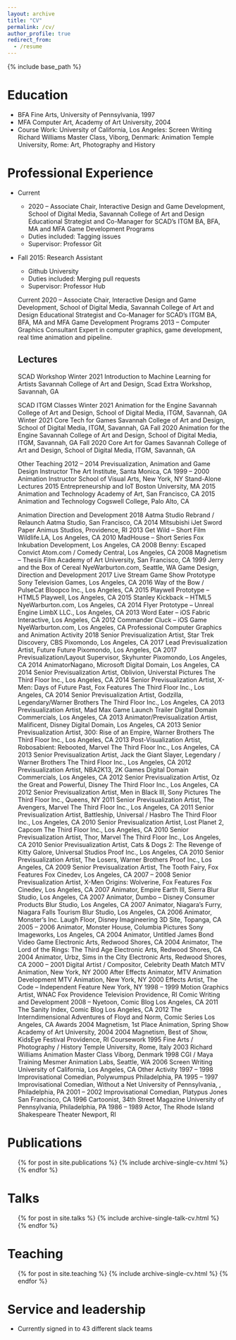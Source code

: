 ```yaml
---
layout: archive
title: "CV"
permalink: /cv/
author_profile: true
redirect_from:
  - /resume
---
```


{% include base_path %}

Education
======
* BFA Fine Arts, University of Pennsylvania, 1997
* MFA Computer Art, Academy of Art University, 2004
* Course Work:
  University of California, Los Angeles: Screen Writing
  Richard Williams Master Class, Viborg, Denmark: Animation
  Temple University, Rome: Art, Photography and History

Professional Experience
======
* Current
  * 2020 –	Associate Chair, Interactive Design and Game Development, School of Digital Media, Savannah College of Art and Design	Educational Strategist and Co-Manager for SCAD’s ITGM BA, BFA, MA and MFA Game Development Programs
  * Duties included: Tagging issues
  * Supervisor: Professor Git

* Fall 2015: Research Assistant
  * Github University
  * Duties included: Merging pull requests
  * Supervisor: Professor Hub



  Current
  2020 –	Associate Chair, Interactive Design and Game Development, School of Digital Media, Savannah College of Art and Design	Educational Strategist and Co-Manager for
  SCAD’s ITGM BA, BFA, MA and MFA Game Development Programs
  2013 –	Computer Graphics Consultant	Expert in computer graphics, game development, real time animation and pipeline.

  Lectures
  ----------
  SCAD Workshop
  Winter 2021	Introduction to Machine Learning for Artists	Savannah College of Art and Design, Scad Extra Workshop, Savannah, GA

  SCAD ITGM Classes
  Winter 2021	Animation for the Engine	Savannah College of Art and Design, School of Digital Media, ITGM, Savannah, GA
  Winter 2021	Core Tech for Games	Savannah College of Art and Design, School of Digital Media, ITGM, Savannah, GA
  Fall 2020	Animation for the Engine	Savannah College of Art and Design, School of Digital Media, ITGM, Savannah, GA
  Fall 2020	Core Art for Games	Savannah College of Art and Design, School of Digital Media, ITGM, Savannah, GA

  Other Teaching
  2012 – 2014	Previsualization, Animation and Game Design Instructor	The Art Institute, Santa Monica, CA
  1999 – 2000	Animation Instructor	School of Visual Arts, New York, NY
  Stand-Alone Lectures
  2015	Entrepreneurship and IoT	Boston University, MA
  2015	Animation and Technology	Academy of Art, San Francisco, CA
  2015	Animation and Technology	Cogswell College, Palo Alto, CA

  Animation Direction and Development
  2018	Aatma Studio Rebrand / Relaunch	Aatma Studio, San Francisco, CA
  2014	Mitsubishi iJet Sword Paper	Animus Studios, Providence, RI
  2013	Get Wild – Short Film	Wildlife.LA, Los Angeles, CA
  2010	MadHouse – Short Series	Fox Inkubation Development, Los Angeles, CA
  2008	Benny: Escaped Convict	Atom.com / Comedy Central, Los Angeles, CA
  2008	Magnetism – Thesis Film	Academy of Art University, San Francisco, CA
  1999	Jerry and the Box of Cereal	NyeWarburton.com, Seattle, WA
  Game Design, Direction and Development
  2017	Live Stream Game Show Prototype	Sony Television Games, Los Angeles, CA
  2016	Way of the Bow / PulseCat	Bloopco Inc., Los Angeles, CA
  2015	Playwell Prototype – HTML5	Playwell, Los Angeles, CA
  2015	Stanley Kickback – HTML5	NyeWarburton.com, Los Angeles, CA
  2014	Flyer Prototype – Unreal Engine	LimbX LLC., Los Angeles, CA
  2013	Word Eater – iOS	Fabric Interactive, Los Angeles, CA
  2012	Commander Cluck – iOS Game	NyeWarburton.com, Los Angeles, CA
  Professional Computer Graphics and Animation Activity
  2018	Senior Previsualization Artist, Star Trek Discovery, CBS	Pixomondo, Los Angeles, CA
  2017	Lead Previsualization Artist, Future Future	Pixomondo, Los Angeles, CA
  2017	Previsualization/Layout Supervisor, Skyhunter	Pixomondo, Los Angeles, CA
  2014	AnimatorNagano, Microsoft	Digital Domain, Los Angeles, CA
  2014	Senior Previsualization Artist, Oblivion, Universtal Pictures	The Third Floor Inc., Los Angeles, CA
  2014	Senior Previsualization Artist, X-Men: Days of Future Past, Fox Features	The Third Floor Inc., Los Angeles, CA
  2014	Senior Previsualization Artist, Godzilla, Legendary/Warner Brothers	The Third Floor Inc., Los Angeles, CA
  2013	Previsualization Artist, Mad Max Game Launch Trailer	Digital Domain Commercials, Los Angeles, CA
  2013	Animator/Previsualization Artist, Malificent, Disney	Digital Domain, Los Angeles, CA
  2013	Senior Previsualization Artist, 300: Rise of an Empire, Warner Brothers	The Third Floor Inc., Los Angeles, CA
  2013	Post-Visualization Artist, Robosabient: Rebooted, Marvel	The Third Floor Inc., Los Angeles, CA
  2013	Senior Previsualization Artist, Jack the Giant Slayer, Legendary / Warner Brothers	The Third Floor Inc., Los Angeles, CA
  2012	Previsualization Artist, NBA2K13, 2K Games	Digital Domain Commercials, Los Angeles, CA
  2012	Senior Previsualization Artist, Oz the Great and Powerful, Disney	The Third Floor Inc., Los Angeles, CA
  2012	Senior Previsualization Artist, Men in Black III, Sony Pictures	The Third Floor Inc., Queens, NY
  2011	Senior Previsualization Artist, The Avengers, Marvel	The Third Floor Inc., Los Angeles, CA
  2011	Senior Previsualization Artist, Battleship, Universal / Hasbro	The Third Floor Inc., Los Angeles, CA
  2010	Senior Previsualization Artist, Lost Planet 2, Capcom	The Third Floor Inc., Los Angeles, CA
  2010	Senior Previsualization Artist, Thor, Marvel	The Third Floor Inc., Los Angeles, CA
  2010	Senior Previsualization Artist, Cats & Dogs 2: The Revenge of Kitty Galore, Universal Studios	Proof Inc., Los Angeles, CA
  2010	Senior Previsualization Artist, The Losers, Warner Brothers	Proof Inc., Los Angeles, CA
  2009	Senior Previsualization Artist, The Tooth Fairy, Fox Features	Fox Cinedev, Los Angeles, CA
  2007 – 2008	Senior Previsualization Artist, X-Men Origins: Wolverine, Fox Features	Fox Cinedev, Los Angeles, CA
  2007	Animator, Empire Earth III, Sierra	Blur Studio, Los Angeles, CA
  2007	Animator, Dumbo – Disney Consumer Products	Blur Studio, Los Angeles, CA
  2007	Animator, Niagara’s Furry, Niagara Falls Tourism	Blur Studio, Los Angeles, CA
  2006	Animator, Monster’s Inc. Laugh Floor, Disney Imagineering	3D Site, Topanga, CA
  2005 – 2006	Animator, Monster House, Columbia Pictures	Sony Imageworks, Los Angeles, CA
  2004	Animator, Untitled James Bond Video Game	Electronic Arts, Redwood Shores, CA
  2004	Animator, The Lord of the Rings: The Third Age	Electronic Arts, Redwood Shores, CA
  2004	Animator, Urbz, Sims in the City	Electronic Arts, Redwood Shores, CA
  2000 – 2001	Digital Artist / Compositor, Celebrity Death Match	MTV Animation, New York, NY
  2000	After Effects Animator, MTV Animation Development	MTV Animation, New York, NY
  2000	Effects Artist, The Code – Independent Feature	New York, NY
  1998 – 1999	Motion Graphics Artist, WNAC Fox Providence Television	Providence, RI
  Comic Writing and Development
  2008 –	Nyetoon, Comic Blog	Los Angeles, CA
  2011	The Sanity Index, Comic Blog	Los Angeles, CA
  2012	The Interndimensional Adventures of Floyd and Norm, Comic Series	Los Angeles, CA
  Awards
  2004	Magnetism, 1st Place Animation, Spring Show	Academy of Art University, 2004
  2004	Magnetism, Best of Show, KidsEye Festival	Providence, RI
  Coursework
  1995	Fine Arts / Photography / History	Temple University, Rome, Italy
  2003	Richard Williams Animation Master Class	Viborg, Denmark
  1998	CGI / Maya Training	Mesmer Animation Labs, Seattle, WA
  2006	Screen Writing	University of California, Los Angeles, CA
  Other Activity
  1997 – 1998	Improvisational Comedian, Polywumpus	Philadelphia, PA
  1995 – 1997	Improvisational Comedian, Without a Net	University of Pennsylvania, , Philadelphia, PA
  2001 – 2002	Improvisational Comedian, Platypus Jones	San Francisco, CA
  1996	Cartoonist, 34th Street Magazine	University of Pennsylvania, Philadelphia, PA
  1986 – 1989	Actor, The Rhode Island Shakespeare Theater	Newport, RI


Publications
======
  <ul>{% for post in site.publications %}
    {% include archive-single-cv.html %}
  {% endfor %}</ul>

Talks
======
  <ul>{% for post in site.talks %}
    {% include archive-single-talk-cv.html %}
  {% endfor %}</ul>

Teaching
======
  <ul>{% for post in site.teaching %}
    {% include archive-single-cv.html %}
  {% endfor %}</ul>

Service and leadership
======
* Currently signed in to 43 different slack teams
